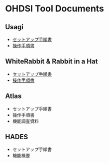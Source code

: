 # **OHDSI Tool Documents**

## **Usagi**
- [セットアップ手順書](https://RWD-data-environment-in-Hospital.github.io/Documents/Files/Usagi_Setup_Process_Document.html)
- [操作手順書](https://RWD-data-environment-in-Hospital.github.io/Documents/Files/Usagi_Operations_Procedures.html)

## **WhiteRabbit & Rabbit in a Hat**
- [セットアップ手順書](https://RWD-data-environment-in-Hospital.github.io/Documents/Files/WhiteRabbit_Setup_Process_Document.html)
- [操作手順書](https://RWD-data-environment-in-Hospital.github.io/Documents/Files/WhiteRabbit_Operations_Procedures.html)

## **Atlas**
- セットアップ手順書
- 操作手順書
- 機能調査資料

## **HADES**
- セットアップ手順書
- 機能概要
